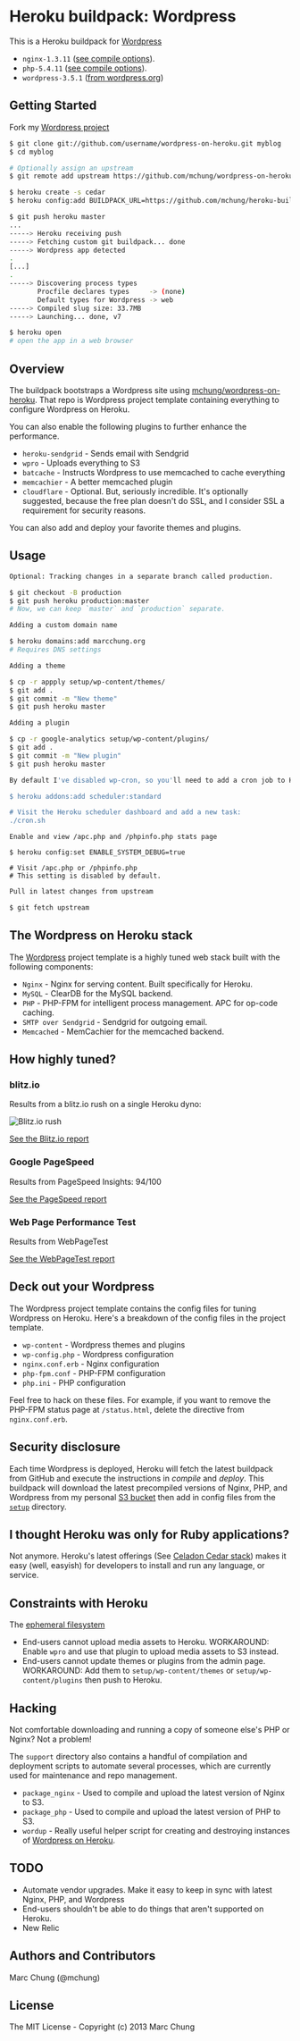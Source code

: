 # Heroku buildpack: Wordpress

This is a Heroku buildpack for [Wordpress](http://wordpress.org)

* `nginx-1.3.11` ([see compile options](https://github.com/mchung/heroku-buildpack-wordpress/blob/master/support/package_nginx)).
* `php-5.4.11` ([see compile options](https://github.com/mchung/heroku-buildpack-wordpress/blob/master/support/package_php)).
* `wordpress-3.5.1` ([from wordpress.org](http://wordpress.org/download/release-archive/))

## Getting Started

Fork my [Wordpress project](http://github.com/mchung/wordpress-on-heroku)
```bash
$ git clone git://github.com/username/wordpress-on-heroku.git myblog
$ cd myblog

# Optionally assign an upstream
$ git remote add upstream https://github.com/mchung/wordpress-on-heroku.git

$ heroku create -s cedar
$ heroku config:add BUILDPACK_URL=https://github.com/mchung/heroku-buildpack-wordpress.git

$ git push heroku master
...
-----> Heroku receiving push
-----> Fetching custom git buildpack... done
-----> Wordpress app detected
.
[...]
.
-----> Discovering process types
       Procfile declares types     -> (none)
       Default types for Wordpress -> web
-----> Compiled slug size: 33.7MB
-----> Launching... done, v7

$ heroku open
# open the app in a web browser
```

## Overview

The buildpack bootstraps a Wordpress site using [mchung/wordpress-on-heroku](http://github.com/mchung/wordpress-on-heroku).  That repo is Wordpress project template containing everything to configure Wordpress on Heroku.

You can also enable the following plugins to further enhance the performance.

* `heroku-sendgrid` - Sends email with Sendgrid
* `wpro` - Uploads everything to S3
* `batcache` - Instructs Wordpress to use memcached to cache everything
* `memcachier` - A better memcached plugin
* `cloudflare` - Optional. But, seriously incredible. It's optionally suggested, because the free plan doesn't do SSL, and I consider SSL a requirement for security reasons.

You can also add and deploy your favorite themes and plugins.

## Usage

```bash
Optional: Tracking changes in a separate branch called production.

$ git checkout -B production
$ git push heroku production:master
# Now, we can keep `master` and `production` separate.
```

```bash
Adding a custom domain name

$ heroku domains:add marcchung.org
# Requires DNS settings
```

```bash
Adding a theme

$ cp -r appply setup/wp-content/themes/
$ git add .
$ git commit -m "New theme"
$ git push heroku master
```

```bash
Adding a plugin

$ cp -r google-analytics setup/wp-content/plugins/
$ git add .
$ git commit -m "New plugin"
$ git push heroku master
```

```bash
By default I've disabled wp-cron, so you'll need to add a cron job to Heroku's scheduler.

$ heroku addons:add scheduler:standard

# Visit the Heroku scheduler dashboard and add a new task:
./cron.sh
```

```
Enable and view /apc.php and /phpinfo.php stats page

$ heroku config:set ENABLE_SYSTEM_DEBUG=true

# Visit /apc.php or /phpinfo.php
# This setting is disabled by default.
```

```bash
Pull in latest changes from upstream

$ git fetch upstream
```

## The Wordpress on Heroku stack

The [Wordpress](http://github.com/mchung/wordpress-on-heroku) project template is a highly tuned web stack built with the following components:

* `Nginx` - Nginx for serving content. Built specifically for Heroku.
* `MySQL` - ClearDB for the MySQL backend.
* `PHP` - PHP-FPM for intelligent process management. APC for op-code caching.
* `SMTP over Sendgrid` - Sendgrid for outgoing email.
* `Memcached` - MemCachier for the memcached backend.

## How highly tuned?

### blitz.io

Results from a blitz.io rush on a single Heroku dyno:

![Blitz.io rush](https://s3.amazonaws.com/heroku-buildpack-wordpress/woh-blitz-details.png)

[See the Blitz.io report](https://www.blitz.io/report/541eb908b4ef3eec8d9c2ce2293a85ca)

### Google PageSpeed

Results from PageSpeed Insights: 94/100

[See the PageSpeed report](https://developers.google.com/speed/pagespeed/insights#url=wordpress-on-heroku.herokuapp.com&mobile=false)

### Web Page Performance Test

Results from WebPageTest

[See the WebPageTest report](http://www.webpagetest.org/result/130201_BB_624/)

## Deck out your Wordpress

The Wordpress project template contains the config files for tuning Wordpress on Heroku.  Here's a breakdown of the config files in the project template.

* `wp-content` - Wordpress themes and plugins
* `wp-config.php` - Wordpress configuration
* `nginx.conf.erb` - Nginx configuration
* `php-fpm.conf` - PHP-FPM configuration
* `php.ini` - PHP configuration

Feel free to hack on these files.  For example, if you want to remove the PHP-FPM status page at `/status.html`, delete the directive from `nginx.conf.erb`.

## Security disclosure

Each time Wordpress is deployed, Heroku will fetch the latest buildpack from GitHub and execute the instructions in *compile* and *deploy*.  This buildpack will download the latest precompiled versions of Nginx, PHP, and Wordpress from my personal [S3 bucket](http://heroku-buildpack-wordpress.s3.amazonaws.com) then add in config files from the [`setup`](https://github.com/mchung/wordpress-on-heroku/tree/master/setup) directory.

## I thought Heroku was only for Ruby applications?

Not anymore. Heroku's latest offerings (See [Celadon Cedar stack](http://devcenter.heroku.com/articles/cedar)) makes it easy (well, easyish) for developers to install and run any language, or service.

## Constraints with Heroku

The [ephemeral filesystem](http://devcenter.heroku.com/articles/dyno-isolation)

* End-users cannot upload media assets to Heroku. WORKAROUND: Enable `wpro` and use that plugin to upload media assets to S3 instead.
* End-users cannot update themes or plugins from the admin page. WORKAROUND: Add them to `setup/wp-content/themes` or `setup/wp-content/plugins` then push to Heroku.

## Hacking

Not comfortable downloading and running a copy of someone else's PHP or Nginx? Not a problem!

The `support` directory also contains a handful of compilation and deployment scripts to automate several processes, which are currently used for maintenance and repo management.

* `package_nginx` - Used to compile and upload the latest version of Nginx to S3.
* `package_php` - Used to compile and upload the latest version of PHP to S3.
* `wordup` - Really useful helper script for creating and destroying instances of [Wordpress on Heroku](https://github.com/mchung/wordpress-on-heroku).

## TODO

* Automate vendor upgrades. Make it easy to keep in sync with latest Nginx, PHP, and Wordpress
* End-users shouldn't be able to do things that aren't supported on Heroku.
* New Relic

## Authors and Contributors
Marc Chung (@mchung)

## License

The MIT License - Copyright (c) 2013 Marc Chung